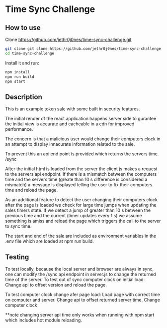 # Time Sync Challenge

## How to use
Clone https://github.com/jethr0j0nes/time-sync-challenge.git

```bash
git clone git clone https://github.com/jethr0j0nes/time-sync-challenge.git
cd time-sync-challenge
```

Install it and run:

```bash
npm install
npm run build
npm start
```

## Description
This is an example token sale with some built in security features.

The initial render of the react application happens server side to gurantee the initial view is accurate and cacheable in a cdn for improved performance.

The concern is that a malicious user would change their computers clock in an attempt to display innacurate information related to the sale.

To prevent this an api end point is provided which returns the servers time.
/sync

After the initial html is loaded from the server the client js makes a request to the servers api endpoint.
If there is a mismatch between the computers time and the servers time (greate than 10 s difference is considered a mismatch) a message is displayed telling the user to fix their computers time and reload the page.

As an additional feature to detect the user changing their computers clock after the page is loaded we check for large time jumps when updating the sales timers state.  If we detect a jump of greater than 10 s between the previous time and the current (timer updates every 1 s) we assume something is amiss and reload the page which triggers the call to the server to sync time.

The start and end of the sale are included as environment variables in the .env file which are loaded at npm run build.

## Testing
To test locally, because the local server and browser are always in sync, one can modify the /sync api endpoint in server.js to change the returned time of the server.
To test out of sync computer clock on initial load:
Change api to offset version and reload the page.

To test computer clock change afer page load:
Load page with correct time on computer and server.
Change api to offset returned server time.
Change computer clock

 **note changing server api time only works when running with npm start which includes hot module reloading.
